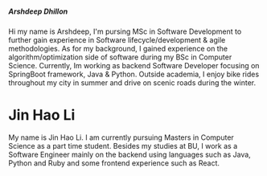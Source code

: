 ##### _Arshdeep Dhillon_
Hi my name is Arshdeep, I'm pursing MSc in Software Development to further gain experience in Software lifecycle/development & agile methodologies. As for my background, I gained experience on the algorithm/optimization side of software during my BSc in Computer Science. Currently, Im working as backend Software Developer focusing on SpringBoot framework, Java & Python. Outside academia, I enjoy bike rides throughout my city in summer and drive on scenic roads during the winter.

# Jin Hao Li

My name is Jin Hao Li. I am currently pursuing Masters in Computer Science as a part time student. Besides my studies at BU, I work as a Software Engineer mainly on the backend using languages such as Java, Python and Ruby and some frontend experience such as React.
